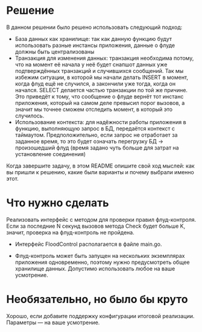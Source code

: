 # Решение
В данном решении было решено использовать следующий подход:
- База данных как хранилище: так как данную функцию будут использовать разные инстансы приложения, данные о флуде должны быть централизованы
- Транзакция для изменения данных: транзакция необходима потому, что на момент её начала у неё будет снапшот данных уже подтверждённых транзакций и случившихся сообщений. Так мы избежим ситуации, в которой мы начали делать INSERT в момент, когда флуд ещё не случился, а закончили уже тогда, когда он начался. SELECT делается частью транзакции по той же причине. Это приведёт к тому, что сообщение о флуде вернёт тот инстанс приложения, который на самом деле превысил порог вызовов, а значит мы точнее сможем отследить момент, в который это случилось.
- Использование контекста: для надёжности работы приложения в функцию, выполняющую запрос в БД, передаётся контекст с таймаутом. Предположительно, если запрос не отработает за заданное время, то это будет означать перегрузку БД -> произошедший флуд (время задано чуть больше для затрат на установление соединения)





Когда завершите задачу, в этом README опишите свой ход мыслей: как вы пришли к решению, какие были варианты и почему выбрали именно этот. 

# Что нужно сделать

Реализовать интерфейс с методом для проверки правил флуд-контроля. Если за последние N секунд вызовов метода Check будет больше K, значит, проверка на флуд-контроль не пройдена.

- Интерфейс FloodControl располагается в файле main.go.

- Флуд-контроль может быть запущен на нескольких экземплярах приложения одновременно, поэтому нужно предусмотреть общее хранилище данных. Допустимо использовать любое на ваше усмотрение. 

# Необязательно, но было бы круто

Хорошо, если добавите поддержку конфигурации итоговой реализации. Параметры — на ваше усмотрение.
